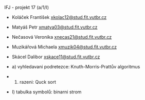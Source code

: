 IFJ - projekt 17 (a/1/I)

 - Koláček František	xkolac12@stud.fit.vutbr.cz
 - Matyáš Petr		xmatya03@stud.fit.vutbr.cz
 - Nečasová Veronika	xnecas21@stud.fit.vutbr.cz
 - Muzikářová Michaela	xmuzik04@stud.fit.vutbr.cz
 - Skácel Dalibor	xskace11@stud.fit.vutbr.cz

 - a) vyhledavani podretezce: Knuth-Morris-Prattův algoritmus
 - 1) razeni: Quck sort
 - I) tabulka symbolů: binarni strom
